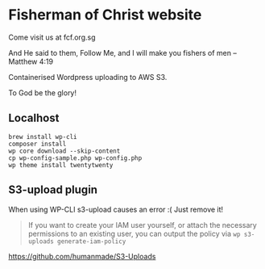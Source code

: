 # Fisherman of Christ website

Come visit us at fcf.org.sg

And He said to them, Follow Me, and I will make you fishers of men – Matthew 4:19

Containerised Wordpress uploading to AWS S3.

To God be the glory!

## Localhost

```
brew install wp-cli
composer install
wp core download --skip-content
cp wp-config-sample.php wp-config.php
wp theme install twentytwenty
```

## S3-upload plugin

When using WP-CLI s3-upload causes an error :( Just remove it!

> If you want to create your IAM user yourself, or attach the necessary permissions to an existing user, you can output the policy via `wp s3-uploads generate-iam-policy`

https://github.com/humanmade/S3-Uploads
